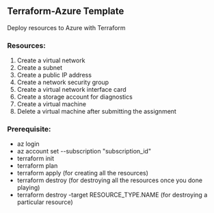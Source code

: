 ## Terraform-Azure Template

Deploy resources to Azure with Terraform

### Resources:

1. Create a virtual network
2. Create a subnet
3. Create a public IP address
4. Create a network security group
5. Create a virtual network interface card
6. Create a storage account for diagnostics
7. Create a virtual machine
8. Delete a virtual machine after submitting the assignment

### Prerequisite:

- az login
- az account set --subscription "subscription_id"
- terraform init
- terraform plan
- terraform apply (for creating all the resources)
- terraform destroy (for destroying all the resources once you done playing)
- terraform destroy -target RESOURCE_TYPE.NAME (for destroying a particular resource)
